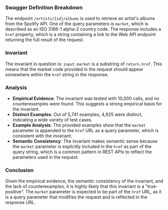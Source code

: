 ### Swagger Definition Breakdown
The endpoint `/artists/{id}/albums` is used to retrieve an artist's albums from the Spotify API. One of the query parameters is `market`, which is described as an ISO 3166-1 alpha-2 country code. The response includes a `href` property, which is a string containing a link to the Web API endpoint returning the full result of the request.

### Invariant
The invariant in question is: `input.market` is a substring of `return.href`. This means that the market code provided in the request should appear somewhere within the `href` string in the response.

### Analysis
- **Empirical Evidence**: The invariant was tested with 10,000 calls, and no counterexamples were found. This suggests a strong empirical basis for the invariant.
- **Distinct Examples**: Out of 5,741 examples, 4,925 were distinct, indicating a wide variety of test cases.
- **Example Analysis**: The provided examples show that the `market` parameter is appended to the `href` URL as a query parameter, which is consistent with the invariant.
- **Semantic Consistency**: The invariant makes semantic sense because the `market` parameter is explicitly included in the `href` as part of the query string, which is a common pattern in REST APIs to reflect the parameters used in the request.

### Conclusion
Given the empirical evidence, the semantic consistency of the invariant, and the lack of counterexamples, it is highly likely that this invariant is a "true-positive". The `market` parameter is expected to be part of the `href` URL, as it is a query parameter that modifies the request and is reflected in the response URL.
